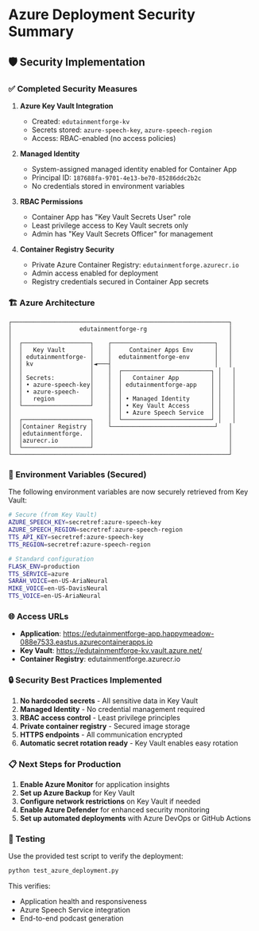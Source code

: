 # Azure Deployment Security Summary

## 🛡️ Security Implementation

### ✅ Completed Security Measures

1. **Azure Key Vault Integration**
   - Created: `edutainmentforge-kv`
   - Secrets stored: `azure-speech-key`, `azure-speech-region`
   - Access: RBAC-enabled (no access policies)

2. **Managed Identity**
   - System-assigned managed identity enabled for Container App
   - Principal ID: `187688fa-9701-4e13-be70-85286ddc2b2c`
   - No credentials stored in environment variables

3. **RBAC Permissions**
   - Container App has "Key Vault Secrets User" role
   - Least privilege access to Key Vault secrets only
   - Admin has "Key Vault Secrets Officer" for management

4. **Container Registry Security**
   - Private Azure Container Registry: `edutainmentforge.azurecr.io`
   - Admin access enabled for deployment
   - Registry credentials secured in Container App secrets

### 🏗️ Azure Architecture

```
┌─────────────────────────────────────────────────────────────┐
│                   edutainmentforge-rg                       │
│                                                             │
│  ┌───────────────────┐    ┌─────────────────────────────┐   │
│  │   Key Vault       │    │     Container Apps Env      │   │
│  │ edutainmentforge- │    │  edutainmentforge-env       │   │
│  │ kv                │◄───┤                             │   │
│  │                   │    │  ┌─────────────────────────┐ │   │
│  │ Secrets:          │    │  │   Container App         │ │   │
│  │ • azure-speech-key│    │  │ edutainmentforge-app    │ │   │
│  │ • azure-speech-   │    │  │                         │ │   │
│  │   region          │    │  │ • Managed Identity      │ │   │
│  └───────────────────┘    │  │ • Key Vault Access      │ │   │
│                           │  │ • Azure Speech Service  │ │   │
│  ┌───────────────────┐    │  └─────────────────────────┘ │   │
│  │Container Registry │    └─────────────────────────────┘   │
│  │edutainmentforge.  │                                      │
│  │azurecr.io         │                                      │
│  └───────────────────┘                                      │
└─────────────────────────────────────────────────────────────┘
```

### 🔑 Environment Variables (Secured)

The following environment variables are now securely retrieved from Key Vault:

```bash
# Secure (from Key Vault)
AZURE_SPEECH_KEY=secretref:azure-speech-key
AZURE_SPEECH_REGION=secretref:azure-speech-region
TTS_API_KEY=secretref:azure-speech-key
TTS_REGION=secretref:azure-speech-region

# Standard configuration
FLASK_ENV=production
TTS_SERVICE=azure
SARAH_VOICE=en-US-AriaNeural
MIKE_VOICE=en-US-DavisNeural
TTS_VOICE=en-US-AriaNeural
```

### 🌐 Access URLs

- **Application**: https://edutainmentforge-app.happymeadow-088e7533.eastus.azurecontainerapps.io
- **Key Vault**: https://edutainmentforge-kv.vault.azure.net/
- **Container Registry**: edutainmentforge.azurecr.io

### 🔒 Security Best Practices Implemented

1. **No hardcoded secrets** - All sensitive data in Key Vault
2. **Managed Identity** - No credential management required
3. **RBAC access control** - Least privilege principles
4. **Private container registry** - Secured image storage
5. **HTTPS endpoints** - All communication encrypted
6. **Automatic secret rotation ready** - Key Vault enables easy rotation

### 📋 Next Steps for Production

1. **Enable Azure Monitor** for application insights
2. **Set up Azure Backup** for Key Vault
3. **Configure network restrictions** on Key Vault if needed
4. **Enable Azure Defender** for enhanced security monitoring
5. **Set up automated deployments** with Azure DevOps or GitHub Actions

### 🚀 Testing

Use the provided test script to verify the deployment:

```bash
python test_azure_deployment.py
```

This verifies:
- Application health and responsiveness
- Azure Speech Service integration
- End-to-end podcast generation
